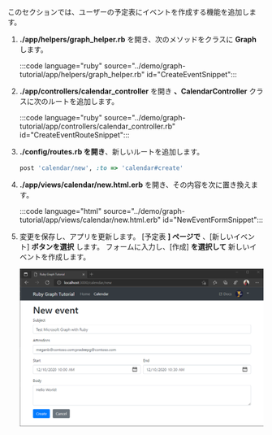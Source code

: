 <!-- markdownlint-disable MD002 MD041 -->

このセクションでは、ユーザーの予定表にイベントを作成する機能を追加します。

1. **./app/helpers/graph_helper.rb** を開き、次のメソッドをクラスに **Graph** します。

    :::code language="ruby" source="../demo/graph-tutorial/app/helpers/graph_helper.rb" id="CreateEventSnippet":::

1. **./app/controllers/calendar_controller** を開き **、CalendarController** クラスに次のルートを追加します。

    :::code language="ruby" source="../demo/graph-tutorial/app/controllers/calendar_controller.rb" id="CreateEventRouteSnippet":::

1. **./config/routes.rb を開き**、新しいルートを追加します。

    ```ruby
    post 'calendar/new', :to => 'calendar#create'
    ```

1. **./app/views/calendar/new.html.erb** を開き、その内容を次に置き換えます。

    :::code language="html" source="../demo/graph-tutorial/app/views/calendar/new.html.erb" id="NewEventFormSnippet":::

1. 変更を保存し、アプリを更新します。 [予定表 **] ページで** 、[新しいイベント] **ボタンを選択** します。 フォームに入力し、[作成] **を選択して** 新しいイベントを作成します。

    ![新しいイベント フォームのスクリーンショット](images/create-event-01.png)
